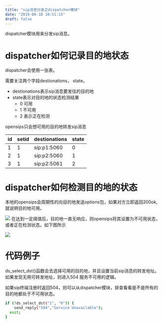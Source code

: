 ```yaml
---
title: "sip消息分发之dispatcher模块"
date: "2019-06-18 10:51:15"
draft: false
---
```

dispatcher模块用来分发sip消息。


# dispatcher如何记录目的地状态

dispatcher会使用一张表。

需要关注两个字段destionations， state。

- destionations表示sip消息要发往的目的地
- state表示对目的地的状态检测结果
   - 0 可用
   - 1 不可用
   - 2 表示正在检测

opensips只会想可用的目的地转发sip消息

| id | setid | destionations | state |
| --- | --- | --- | --- |
| 1 | 1 | sip:p1:5060 | 0 |
| 2 | 1 | sip:p2:5060 | 1 |
| 3 | 1 | sip:p2:5061 | 2 |


# dispatcher如何检测目的地的状态

本地的opensips会周期性的向目的地发送options包，如果对方立即返回200ok, 就说明目的地可用。

![](https://cdn.nlark.com/yuque/__puml/98cd369b3c409e98c2ca3487fb756659.svg#lake_card_v2=eyJjb2RlIjoiQHN0YXJ0dW1sXG5sb2NhbGhvc3QgLT4gcDE6IE9QVElPTiByZXF1ZXN0XG5wMSAtLT4gbG9jYWxob3N0OiAyMDAgb2tcbkBlbmR1bWwiLCJ1cmwiOiJodHRwczovL2Nkbi5ubGFyay5jb20veXVxdWUvX19wdW1sLzk4Y2QzNjliM2M0MDllOThjMmNhMzQ4N2ZiNzU2NjU5LnN2ZyIsInR5cGUiOiJwdW1sIiwiaWQiOiI1ckl1SyIsImNhcmQiOiJkaWFncmFtIn0=)
在达到一定阈值后，目的地一直无响应，则opensips将其设置为不可用状态，或者正在检测状态。如下图所示

![](https://cdn.nlark.com/yuque/__puml/cdb38f9043b0ac503750d554af0a4668.svg#lake_card_v2=eyJjb2RlIjoiQHN0YXJ0dW1sXG5sb2NhbGhvc3QgLT4gcDI6IE9QVElPTiByZXF1ZXN0XG5sb2NhbGhvc3QgLT4gcDI6IE9QVElPTiByZXF1ZXN0XG5sb2NhbGhvc3QgLT4gcDI6IE9QVElPTiByZXF1ZXN0XG5sb2NhbGhvc3QgLT4gcDI6IE9QVElPTiByZXF1ZXN0XG5AZW5kdW1sIiwidXJsIjoiaHR0cHM6Ly9jZG4ubmxhcmsuY29tL3l1cXVlL19fcHVtbC9jZGIzOGY5MDQzYjBhYzUwMzc1MGQ1NTRhZjBhNDY2OC5zdmciLCJ0eXBlIjoicHVtbCIsImlkIjoiUnBhWGkiLCJjYXJkIjoiZGlhZ3JhbSJ9)


# 代码例子

ds_select_dst()函数会去选择可用的目的地，并且设置当前sip消息的转发地址。如果发现无用可转发地址，则进入504 服务不可用的逻辑。

如果sip终端注册时返回504，则可以从dispatcher模块，排查看看是不是所有的目的地都处于不可用状态。

```bash
if (!ds_select_dst("1", "0")) {
	send_reply("504","Service Unavailable");
  exit;
}
```


